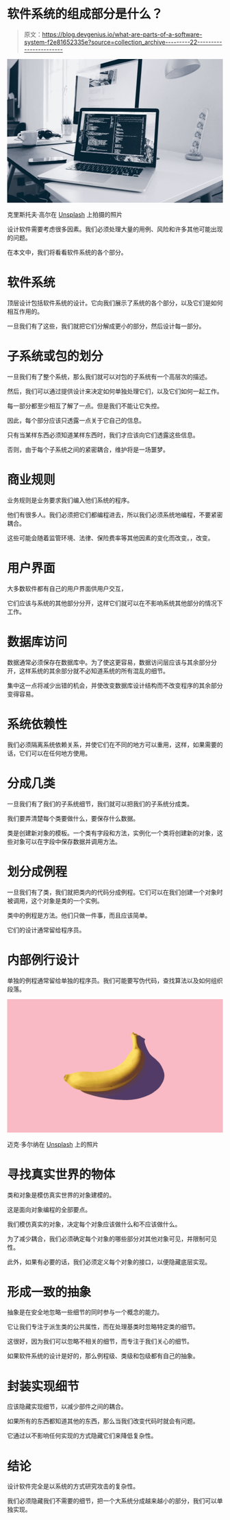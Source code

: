# 软件系统的组成部分是什么？

> 原文：<https://blog.devgenius.io/what-are-parts-of-a-software-system-f2e81652335e?source=collection_archive---------22----------------------->

![](img/e31a749e15290f103c0ff480aaea67cb.png)

克里斯托夫·高尔在 [Unsplash](https://unsplash.com?utm_source=medium&utm_medium=referral) 上拍摄的照片

设计软件需要考虑很多因素。我们必须处理大量的用例、风险和许多其他可能出现的问题。

在本文中，我们将看看软件系统的各个部分。

# 软件系统

顶层设计包括软件系统的设计。它向我们展示了系统的各个部分，以及它们是如何相互作用的。

一旦我们有了这些，我们就把它们分解成更小的部分，然后设计每一部分。

# 子系统或包的划分

一旦我们有了整个系统，那么我们就可以对包的子系统有一个高层次的描述。

然后，我们可以通过提供设计来决定如何单独处理它们，以及它们如何一起工作。

每一部分都至少相互了解了一点。但是我们不能让它失控。

因此，每个部分应该只透露一点关于它自己的信息。

只有当某样东西必须知道某样东西时，我们才应该向它们透露这些信息。

否则，由于每个子系统之间的紧密耦合，维护将是一场噩梦。

# 商业规则

业务规则是业务要求我们编入他们系统的程序。

他们有很多人。我们必须把它们都编程进去，所以我们必须系统地编程，不要紧密耦合。

这些可能会随着监管环境、法律、保险费率等其他因素的变化而改变。，改变。

# 用户界面

大多数软件都有自己的用户界面供用户交互，

它们应该与系统的其他部分分开，这样它们就可以在不影响系统其他部分的情况下工作。

# 数据库访问

数据通常必须保存在数据库中。为了使这更容易，数据访问层应该与其余部分分开，这样系统的其余部分就不必知道系统的所有混乱的细节。

集中这一点将减少出错的机会，并使改变数据库设计结构而不改变程序的其余部分变得容易。

# 系统依赖性

我们必须隔离系统依赖关系，并使它们在不同的地方可以重用，这样，如果需要的话，它们可以在任何地方使用。

# 分成几类

一旦我们有了我们的子系统细节，我们就可以把我们的子系统分成类。

我们要弄清楚每个类要做什么，要保存什么数据。

类是创建新对象的模板。一个类有字段和方法，实例化一个类将创建新的对象，这些对象可以在字段中保存数据并调用方法。

# 划分成例程

一旦我们有了类，我们就把类内的代码分成例程。它们可以在我们创建一个对象时被调用，这个对象是类的一个实例。

类中的例程是方法。他们只做一件事，而且应该简单。

它们的设计通常留给程序员。

# 内部例行设计

单独的例程通常留给单独的程序员。我们可能要写伪代码，查找算法以及如何组织段落。

![](img/6f3354db3b4db45fe6e95420d85f056a.png)

迈克·多尔纳在 [Unsplash](https://unsplash.com?utm_source=medium&utm_medium=referral) 上的照片

# 寻找真实世界的物体

类和对象是模仿真实世界的对象建模的。

这是面向对象编程的全部要点。

我们模仿真实的对象，决定每个对象应该做什么和不应该做什么。

为了减少耦合，我们必须确定每个对象的哪些部分对其他对象可见，并限制可见性。

此外，如果有必要的话，我们必须定义每个对象的接口，以便隐藏底层实现。

# 形成一致的抽象

抽象是在安全地忽略一些细节的同时参与一个概念的能力。

它让我们专注于派生类的公共属性，而在处理基类时忽略特定类的细节。

这很好，因为我们可以忽略不相关的细节，而专注于我们关心的细节。

如果软件系统的设计是好的，那么例程级、类级和包级都有自己的抽象。

# 封装实现细节

应该隐藏实现细节，以减少部件之间的耦合。

如果所有的东西都知道其他的东西，那么当我们改变代码时就会有问题。

它通过以不影响任何实现的方式隐藏它们来降低复杂性。

# 结论

设计软件完全是以系统的方式研究攻击的复杂性。

我们必须隐藏我们不需要的细节，把一个大系统分成越来越小的部分，我们可以单独实现。